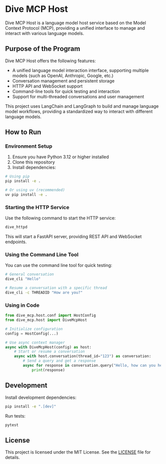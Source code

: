 # Dive MCP Host

Dive MCP Host is a language model host service based on the Model Context Protocol (MCP), providing a unified interface to manage and interact with various language models.

## Purpose of the Program

Dive MCP Host offers the following features:

- A unified language model interaction interface, supporting multiple models (such as OpenAI, Anthropic, Google, etc.)
- Conversation management and persistent storage
- HTTP API and WebSocket support
- Command-line tools for quick testing and interaction
- Support for multi-threaded conversations and user management

This project uses LangChain and LangGraph to build and manage language model workflows, providing a standardized way to interact with different language models.

## How to Run

### Environment Setup

1. Ensure you have Python 3.12 or higher installed
2. Clone this repository
3. Install dependencies:

```bash
# Using pip
pip install -e .

# Or using uv (recommended)
uv pip install -e .
```

### Starting the HTTP Service

Use the following command to start the HTTP service:

```bash
dive_httpd
```

This will start a FastAPI server, providing REST API and WebSocket endpoints.

### Using the Command Line Tool

You can use the command line tool for quick testing:

```bash
# General conversation
dive_cli "Hello"

# Resume a conversation with a specific thread
dive_cli -c THREADID "How are you?"
```

### Using in Code

```python
from dive_mcp.host.conf import HostConfig
from dive_mcp.host import DiveMcpHost

# Initialize configuration
config = HostConfig(...)

# Use async context manager
async with DiveMcpHost(config) as host:
    # Start or resume a conversation
    async with host.conversation(thread_id="123") as conversation:
        # Send a query and get a response
        async for response in conversation.query("Hello, how can you help me today?"):
            print(response)
```

## Development

Install development dependencies:

```bash
pip install -e ".[dev]"
```

Run tests:

```bash
pytest
```

## License

This project is licensed under the MIT License. See the [LICENSE](LICENSE) file for details.
